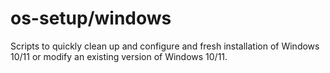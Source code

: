 # os-setup/windows
Scripts to quickly clean up and configure and fresh installation of Windows 10/11 or modify an existing version of Windows 10/11.

